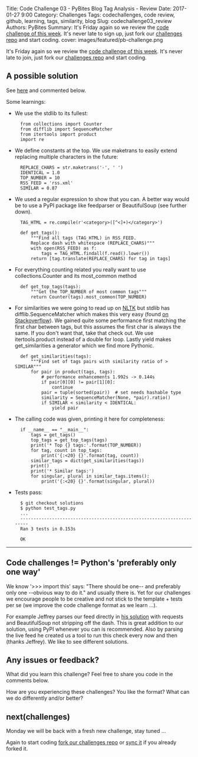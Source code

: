 Title: Code Challenge 03 - PyBites Blog Tag Analysis - Review
Date: 2017-01-27 9:00
Category: Challenges
Tags: codechallenges, code review, github, learning, tags, similarity, blog
Slug: codechallenge03_review
Authors: PyBites
Summary: It's Friday again so we review the [code challenge of this week](http://pybit.es/codechallenge03.html). It's never late to sign up, just fork our [challenges repo](https://github.com/pybites/challenges) and start coding.
cover: images/featured/pb-challenge.png

It's Friday again so we review the [code challenge of this week](http://pybit.es/codechallenge03.html). It's never late to join, just fork our [challenges repo](https://github.com/pybites/challenges) and start coding.

## A possible solution

See [here](https://github.com/pybites/challenges/blob/solutions/03/tags.py) and commented below.

Some learnings:

* We use the stdlib to its fullest:

		from collections import Counter
		from difflib import SequenceMatcher
		from itertools import product
		import re

* We define constants at the top. We use maketrans to easily extend replacing multiple characters in the future:

		REPLACE_CHARS = str.maketrans('-', ' ')
		IDENTICAL = 1.0
		TOP_NUMBER = 10
		RSS_FEED = 'rss.xml'
		SIMILAR = 0.87

* We used a regular expression to show that you can. A better way would be to use a PyPI package like feedparser or BeautifulSoup (see further down). 
 
		TAG_HTML = re.compile(r'<category>([^<]+)</category>')

		def get_tags():
			"""Find all tags (TAG_HTML) in RSS_FEED.
			Replace dash with whitespace (REPLACE_CHARS)"""
			with open(RSS_FEED) as f:
				tags = TAG_HTML.findall(f.read().lower())
			return [tag.translate(REPLACE_CHARS) for tag in tags]
	
* For everything counting related you really want to use collections.Counter and its most_common method

		def get_top_tags(tags):
			"""Get the TOP_NUMBER of most common tags"""
			return Counter(tags).most_common(TOP_NUMBER)



* For similarities we were going to read up on [NLTK](http://www.nltk.org/) but stdlib has difflib.SequenceMatcher which makes this very easy (found [on Stackoverflow](http://stackoverflow.com/questions/17388213/find-the-similarity-percent-between-two-strings)). We gained quite some performance first matching the first char between tags, but this assumes the first char is always the same. If you don't want that, take that check out. We use itertools.product instead of a double for loop. Lastly yield makes get_similarities a generator which we find more Pythonic.

		def get_similarities(tags):
			"""Find set of tags pairs with similarity ratio of > SIMILAR"""
			for pair in product(tags, tags):
				# performance enhancements 1.992s -> 0.144s
				if pair[0][0] != pair[1][0]:
					continue
				pair = tuple(sorted(pair))  # set needs hashable type
				similarity = SequenceMatcher(None, *pair).ratio()
				if SIMILAR < similarity < IDENTICAL:
					yield pair


* The calling code was given, printing it here for completeness:

		if __name__ == "__main__":
			tags = get_tags()
			top_tags = get_top_tags(tags)
			print('* Top {} tags:'.format(TOP_NUMBER))
			for tag, count in top_tags:
				print('{:<20} {}'.format(tag, count))
			similar_tags = dict(get_similarities(tags))
			print()
			print('* Similar tags:')
			for singular, plural in similar_tags.items():
				print('{:<20} {}'.format(singular, plural))

* Tests pass:

		$ git checkout solutions
		$ python test_tags.py 
		...
		----------------------------------------------------------------------
		Ran 3 tests in 0.153s

		OK

---

## Code challenges != Python's 'preferably only one way'

We know '>>> import this' says: "There should be one-- and preferably only one --obvious way to do it." and usually there is. Yet for our challenges we encourage people to be creative and not stick to the template + tests per se (we improve the code challenge format as we learn ...). 

For example Jeffrey parses our feed directly in [his solution](https://gist.github.com/jrjames83/eeda4324116dde12ea8d45c47a151ab0) with requests and BeautifulSoup not stripping off the dash. This is great addition to our solution, using PyPI whenever you can is recommended. Also by parsing the live feed he created us a tool to run this check every now and then (thanks Jeffrey). We like to see different solutions.

## Any issues or feedback?

What did you learn this challenge? Feel free to share you code in the comments below. 

How are you experiencing these challenges? You like the format? What can we do differently and/or better?

## next(challenges)

Monday we will be back with a fresh new challenge, stay tuned ...

Again to start coding [fork our challenges repo](https://github.com/pybites/challenges) or [sync it](https://help.github.com/articles/syncing-a-fork/) if you already forked it.
